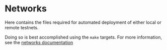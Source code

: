 # Networks

Here contains the files required for automated deployment of either local or remote testnets.

Doing so is best accomplished using the `make` targets. For more information, see the
[networks documentation](../docs/hub-tutorials/deploy-testnet.md)
